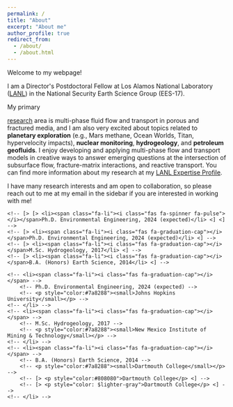 ```yaml
---
permalink: /
title: "About"
excerpt: "About me"
author_profile: true
redirect_from: 
  - /about/
  - /about.html
---
```




<!-- I am a PhD candidate in Environmental Engineering at Johns Hopkins University, -->
<!-- and my advisor is Dr. Harihar Rajaram.  -->

Welcome to my webpage!

I am a Director's Postdoctoral Fellow at Los Alamos National Laboratory
([LANL](https://www.lanl.gov/)) in the National Security Earth Science Group (EES-17).

<!-- ([EES-17](https://www.lanl.gov/org/ddste/aldcels/earth-environmental-sciences/computational-earth-science/index.php)). -->
My primary 
<!-- [research](/research/){: .btn--research}  -->
[research](/research/)
area is multi-phase fluid
flow and transport in porous and fractured media, and I am also very excited
about topics related to **planetary exploration** (e.g., Mars methane, Ocean Worlds, Titan, hypervelocity impacts), **nuclear monitoring**, **hydrogeology**, and
**petroleum geofluids**. I enjoy developing and applying multi-phase flow and
transport models in creative ways to answer emerging questions at the intersection
of subsurface flow, fracture-matrix interactions, and reactive transport.
You can find more information about my research at my [LANL
Expertise
Profile](https://lanlexperts.elsevierpure.com/en/persons/john-philip-ortiz).

I have many research interests and am open to collaboration, so please reach out to me at my email in the
sidebar if you are interested in working with me!


<!-- While my primary focus lies in the simulation of multi-phase fluid flow and transport within porous and fractured media using advanced numerical models, I am equally energized by the realms of planetary science, hydrogeology, and petroleum geofluids. -->
<!-- My research is done in collaboration with the Energy and Natural -->
<!-- Resources Security Group (previously called Computational Earth Science) -->
<!-- ([EES-16](https://www.lanl.gov/org/ddste/aldcels/earth-environmental-sciences/computational-earth-science/index.php)) -->
<!-- at Los Alamos National Laboratory. [LANL Expertise -->
<!-- Profile](https://lanlexperts.elsevierpure.com/en/persons/john-philip-ortiz) -->



<!-- Research Interests -->
<!-- ================== -->
<!-- planetary science • numerical modeling • hydrogeology • fractures • petroleum geofluids  -->
<!--  -->
<!-- For more info about my research areas, see [Research](/research/){: .btn--research}. -->
<!--  -->
<!--  -->
<!-- Education -->
<!-- ========= -->
  <!-- [> <ul class="fa-ul"> <] -->
    <!-- [> [> <li><span class="fa-li"><i class="fas fa-spinner fa-pulse"></i></span>Ph.D. Environmental Engineering, 2024 (expected)</li> <] <] -->
    <!-- [> <li><span class="fa-li"><i class="fas fa-graduation-cap"></i></span>Ph.D. Environmental Engineering, 2024 (expected)</li> <] -->
    <!-- [> <li><span class="fa-li"><i class="fas fa-graduation-cap"></i></span>M.Sc. Hydrogeology, 2017</li> <] -->
    <!-- [> <li><span class="fa-li"><i class="fas fa-graduation-cap"></i></span>B.A. (Honors) Earth Science, 2014</li> <] -->
  <!-- [> </ul> <] -->
<!--  -->
  <!-- <ul class="fa-ul"> -->
    <!-- <li><span class="fa-li"><i class="fas fa-graduation-cap"></i></span> -->
        <!-- Ph.D. Environmental Engineering, 2024 (expected) -->
        <!-- <p style="color:#7a8288"><small>Johns Hopkins University</small></p> -->
    <!-- </li> -->
    <!-- <li><span class="fa-li"><i class="fas fa-graduation-cap"></i></span> -->
        <!-- M.Sc. Hydrogeology, 2017 -->
        <!-- <p style="color:#7a8288"><small>New Mexico Institute of Mining & Technology</small></p> -->
    <!-- </li> -->
    <!-- <li><span class="fa-li"><i class="fas fa-graduation-cap"></i></span> -->
        <!-- B.A. (Honors) Earth Science, 2014 -->
        <!-- <p style="color:#7a8288"><small>Dartmouth College</small></p> -->
        <!-- [> <p style="color:#808080">Dartmouth College</p> <] -->
        <!-- [> <p style="color: $lighter-gray">Dartmouth College</p> <] -->
    <!-- </li> -->
  <!-- </ul> -->

<!-- --------------------------- -->
<!-- TWO-COLUMN FORMAT -->
<!-- --------------------------- -->
<html>
 <head>
    <style>
    {
        box-sizing: border-box;
    }
    /* Set additional styling options for the columns*/
    .column {
    float: left;
    width: 50%;
    }

    .row:after {
    content: "";
    display: table;
    clear: both;
    }
    </style>
 </head>
 <body>
    <div class="row">
        <!-- RESEARCH INTERESTS COLUMN (LEFT)-->
        <div class="column">
            <h1 id="research-interests">Research Interests</h1>
            <li>planetary science</li>
            <li>hydrogeology</li>
            <li>fracture flow</li>
            <li>numerical modeling</li>
            <li>petroleum geofluids</li>
        <br>
        <p>For more info about my research areas, see <a href="/research/" class="btn--research">Research</a>.</p>
        <!-- <p>For more info about my research areas, see <button class="button--research">test</button></p> -->
        <!-- <p>For more info about my research areas, see [Research](/research/){: .btn--research}.</p> -->
        </div>
        <!-- EDUCATION COLUMN (RIGHT)-->
        <div class="column">
            <h1 id="education">Education</h1>
            <ul class="fa-ul">
              <li><span class="fa-li"><i class="fas fa-graduation-cap"></i></span>
                  Johns Hopkins University, 2024
                  <p style="color:#7a8288"><small>Ph.D. Environmental Engineering</small></p>
              </li>
              <li><span class="fa-li"><i class="fas fa-graduation-cap"></i></span>
                  New Mexico Tech, 2017
                  <!-- New Mexico Institute of Mining & Technology, 2017 -->
                  <p style="color:#7a8288"><small>M.Sc. Hydrogeology</small></p>
              </li>
              <li><span class="fa-li"><i class="fas fa-graduation-cap"></i></span>
                  Dartmouth College, 2014
                  <p style="color:#7a8288"><small>B.A. (Honors) Earth Science</small></p>
                  <!-- <p style="color:#808080">Dartmouth College</p> -->
                  <!-- <p style="color: $lighter-gray">Dartmouth College</p> -->
              </li>
              <!-- <li><span class="fa-li"><i class="fas fa-graduation-cap"></i></span> -->
                  <!-- Ph.D. Environmental Engineering, 2024 -->
                  <!-- <p style="color:#7a8288"><small>Johns Hopkins University</small></p> -->
              <!-- </li> -->
              <!-- <li><span class="fa-li"><i class="fas fa-graduation-cap"></i></span> -->
                  <!-- M.Sc. Hydrogeology, 2017 -->
                  <!-- <p style="color:#7a8288"><small>New Mexico Institute of Mining & Technology</small></p> -->
              <!-- </li> -->
              <!-- <li><span class="fa-li"><i class="fas fa-graduation-cap"></i></span> -->
                  <!-- B.A. (Honors) Earth Science, 2014 -->
                  <!-- <p style="color:#7a8288"><small>Dartmouth College</small></p> -->
                  <!-- [> <p style="color:#808080">Dartmouth College</p> <] -->
                  <!-- [> <p style="color: $lighter-gray">Dartmouth College</p> <] -->
              <!-- </li> -->
            </ul>
        </div>
    </div>
 </body>
</html>

<!-- <li> -->
  <!-- [> <i class="fa-li fas fa-graduation-cap"></i> <] -->
  <!-- [> <i class="fas fa-fw fa-graduation-cap"></i> <] -->
  <!-- <i class="fas fa-li fa-graduation-cap"></i> -->
  <!-- <div class="description"> -->
    <!-- <p class="course">PhD in Biological Oceanography, 2016</p> -->
    <!-- <p class="institution">University of British Columbia</p> -->
  <!-- </div> -->
<!-- </li> -->
<!--  -->
<!-- <li> -->
  <!-- <i class="fa-li fas fa-graduation-cap"></i> -->
  <!-- <div class="description"> -->
    <!-- <p class="course">BSc(Hons) in Biology, 2005</p> -->
    <!-- <p class="institution">University of New Brunswick</p> -->
  <!-- </div> -->
<!-- </li> -->
<!--  -->
<!-- <li> -->
  <!-- <i class="fa-li fas fa-graduation-cap"></i> -->
  <!-- <div class="description"> -->
    <!-- <p class="course">BA in English, 2005</p> -->
    <!-- <p class="institution">University of New Brunswick</p> -->
  <!-- </div> -->
<!-- </li> -->




Updates
=======
<!-- -------------------------------------------------------------------- -->
<!-- Posts the excerpt of 1 featured post from "Posts" -->
<!-- (use featured: true in the front matter) -->
<!-- If you don't want any posts, change limit to limit:0 -->
<!-- -------------------------------------------------------------------- -->
<ul>
  {% assign featuredposts = site.posts | where:'featured','true' %}
  {% for post in featuredposts limit:2 %}
 <!-- <li> -->
    <h2><a href="{{ post.url }}">{{ post.title }}</a></h2>

    <i class="fa fa-fw fa-calendar" aria-hidden="true"></i> {{post.date | date: "%B %d, %Y" }}

    <br>
    {{ post.excerpt }}
  <!-- </li> -->
  {% endfor %}
</ul>



<!-- -------------------------------------------------- -->

<!-- This is the front page of a website that is powered by the [academicpages template](https://github.com/academicpages/academicpages.github.io) and hosted on GitHub pages. [GitHub pages](https://pages.github.com) is a free service in which websites are built and hosted from code and data stored in a GitHub repository, automatically updating when a new commit is made to the respository. This template was forked from the [Minimal Mistakes Jekyll Theme](https://mmistakes.github.io/minimal-mistakes/) created by Michael Rose, and then extended to support the kinds of content that academics have: publications, talks, teaching, a portfolio, blog posts, and a dynamically-generated CV. You can fork [this repository](https://github.com/academicpages/academicpages.github.io) right now, modify the configuration and markdown files, add your own PDFs and other content, and have your own site for free, with no ads! An older version of this template powers my own personal website at [stuartgeiger.com](http://stuartgeiger.com), which uses [this Github repository](https://github.com/staeiou/staeiou.github.io). -->
<!--  -->
<!-- A data-driven personal website -->
<!-- ====== -->
<!-- Like many other Jekyll-based GitHub Pages templates, academicpages makes you separate the website's content from its form. The content & metadata of your website are in structured markdown files, while various other files constitute the theme, specifying how to transform that content & metadata into HTML pages. You keep these various markdown (.md), YAML (.yml), HTML, and CSS files in a public GitHub repository. Each time you commit and push an update to the repository, the [GitHub pages](https://pages.github.com/) service creates static HTML pages based on these files, which are hosted on GitHub's servers free of charge. -->
<!--  -->
<!-- Many of the features of dynamic content management systems (like Wordpress) can be achieved in this fashion, using a fraction of the computational resources and with far less vulnerability to hacking and DDoSing. You can also modify the theme to your heart's content without touching the content of your site. If you get to a point where you've broken something in Jekyll/HTML/CSS beyond repair, your markdown files describing your talks, publications, etc. are safe. You can rollback the changes or even delete the repository and start over -- just be sure to save the markdown files! Finally, you can also write scripts that process the structured data on the site, such as [this one](https://github.com/academicpages/academicpages.github.io/blob/master/talkmap.ipynb) that analyzes metadata in pages about talks to display [a map of every location you've given a talk](https://academicpages.github.io/talkmap.html). -->
<!--  -->
<!-- Getting started -->
<!-- ====== -->
<!-- 1. Register a GitHub account if you don't have one and confirm your e-mail (required!) -->
<!-- 1. Fork [this repository](https://github.com/academicpages/academicpages.github.io) by clicking the "fork" button in the top right.  -->
<!-- 1. Go to the repository's settings (rightmost item in the tabs that start with "Code", should be below "Unwatch"). Rename the repository "[your GitHub username].github.io", which will also be your website's URL. -->
<!-- 1. Set site-wide configuration and create content & metadata (see below -- also see [this set of diffs](http://archive.is/3TPas) showing what files were changed to set up [an example site](https://getorg-testacct.github.io) for a user with the username "getorg-testacct") -->
<!-- 1. Upload any files (like PDFs, .zip files, etc.) to the files/ directory. They will appear at https://[your GitHub username].github.io/files/example.pdf.   -->
<!-- 1. Check status by going to the repository settings, in the "GitHub pages" section -->
<!--  -->
<!-- Site-wide configuration -->
<!-- ------ -->
<!-- The main configuration file for the site is in the base directory in [_config.yml](https://github.com/academicpages/academicpages.github.io/blob/master/_config.yml), which defines the content in the sidebars and other site-wide features. You will need to replace the default variables with ones about yourself and your site's github repository. The configuration file for the top menu is in [_data/navigation.yml](https://github.com/academicpages/academicpages.github.io/blob/master/_data/navigation.yml). For example, if you don't have a portfolio or blog posts, you can remove those items from that navigation.yml file to remove them from the header.  -->
<!--  -->
<!-- Create content & metadata -->
<!-- ------ -->
<!-- For site content, there is one markdown file for each type of content, which are stored in directories like _publications, _talks, _posts, _teaching, or _pages. For example, each talk is a markdown file in the [_talks directory](https://github.com/academicpages/academicpages.github.io/tree/master/_talks). At the top of each markdown file is structured data in YAML about the talk, which the theme will parse to do lots of cool stuff. The same structured data about a talk is used to generate the list of talks on the [Talks page](https://academicpages.github.io/talks), each [individual page](https://academicpages.github.io/talks/2012-03-01-talk-1) for specific talks, the talks section for the [CV page](https://academicpages.github.io/cv), and the [map of places you've given a talk](https://academicpages.github.io/talkmap.html) (if you run this [python file](https://github.com/academicpages/academicpages.github.io/blob/master/talkmap.py) or [Jupyter notebook](https://github.com/academicpages/academicpages.github.io/blob/master/talkmap.ipynb), which creates the HTML for the map based on the contents of the _talks directory). -->
<!--  -->
<!-- **Markdown generator** -->
<!--  -->
<!-- I have also created [a set of Jupyter notebooks](https://github.com/academicpages/academicpages.github.io/tree/master/markdown_generator -->
<!-- ) that converts a CSV containing structured data about talks or presentations into individual markdown files that will be properly formatted for the academicpages template. The sample CSVs in that directory are the ones I used to create my own personal website at stuartgeiger.com. My usual workflow is that I keep a spreadsheet of my publications and talks, then run the code in these notebooks to generate the markdown files, then commit and push them to the GitHub repository. -->
<!--  -->
<!-- How to edit your site's GitHub repository -->
<!-- ------ -->
<!-- Many people use a git client to create files on their local computer and then push them to GitHub's servers. If you are not familiar with git, you can directly edit these configuration and markdown files directly in the github.com interface. Navigate to a file (like [this one](https://github.com/academicpages/academicpages.github.io/blob/master/_talks/2012-03-01-talk-1.md) and click the pencil icon in the top right of the content preview (to the right of the "Raw | Blame | History" buttons). You can delete a file by clicking the trashcan icon to the right of the pencil icon. You can also create new files or upload files by navigating to a directory and clicking the "Create new file" or "Upload files" buttons.  -->
<!--  -->
<!-- Example: editing a markdown file for a talk -->
<!-- ![Editing a markdown file for a talk](/images/editing-talk.png) -->
<!--  -->
<!-- For more info -->
<!-- ------ -->
<!-- More info about configuring academicpages can be found in [the guide](https://academicpages.github.io/markdown/). The [guides for the Minimal Mistakes theme](https://mmistakes.github.io/minimal-mistakes/docs/configuration/) (which this theme was forked from) might also be helpful. -->



